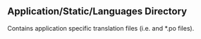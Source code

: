 ## Application/Static/Languages Directory

Contains application specific translation files (i.e. and *.po files).
